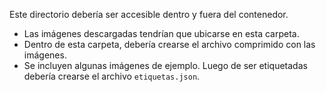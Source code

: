 Este directorio debería ser accesible dentro y fuera del contenedor.

* Las imágenes descargadas tendrían que ubicarse en esta carpeta.
* Dentro de esta carpeta, debería crearse el archivo comprimido con las
imágenes.
* Se incluyen algunas imágenes de ejemplo. Luego de ser etiquetadas debería
crearse el archivo `etiquetas.json`.
